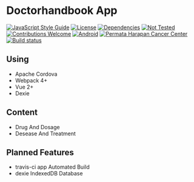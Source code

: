 # Doctorhandbook App

[![JavaScript Style Guide](https://img.shields.io/badge/code_style-standard-brightgreen.svg?style=flat-square)](https://standardjs.com)
[![License](https://img.shields.io/badge/license-MIT-green.svg?style=flat-square)](https://github.com/idnesdotlink/doctorhandbook-app/blob/master/LICENSE)
[![Dependencies](https://img.shields.io/david/idnesdotlink/doctorhandbook-app.svg?style=flat-square)](https://github.com/idnesdotlink/doctorhandbook-app)
[![Not Tested](https://img.shields.io/badge/tests-not%20tested-red.svg?style=flat-square)](https://github.com/idnesdotlink/doctorhandbook-app)
[![Contributions Welcome](https://img.shields.io/badge/contributions-welcome-green.svg?style=flat-square)](https://github.com/idnesdotlink/doctorhandbook-app)
[![Android](https://img.shields.io/badge/platform-Android-orange.svg?style=flat-square)](https://github.com/idnesdotlink/doctorhandbook-app)
[![Permata Harapan Cancer Center](https://img.shields.io/badge/sponsor-phcc.co.id-eb6fa5.svg?style=flat-square)](https://phcc.co.id)
[![Build status](https://img.shields.io/travis/idnesdotlink/doctorhandbook-app/master.svg?logo=travis&style=flat-square)](https://travis-ci.org/idnesdotlink/doctorhandbook-app)

## Using

* Apache Cordova
* Webpack 4+
* Vue 2+
* Dexie

## Content

* Drug And Dosage
* Desease And Treatment

## Planned Features

* travis-ci app Automated Build
* dexie IndexedDB Database
